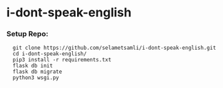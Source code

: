 # i-dont-speak-english

### Setup Repo:
```
  git clone https://github.com/selametsamli/i-dont-speak-english.git
  cd i-dont-speak-english/
  pip3 install -r requirements.txt
  flask db init
  flask db migrate
  python3 wsgi.py

```
